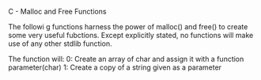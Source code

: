 C - Malloc and Free Functions

The followi g functions harness the power of malloc() and free() to create some
very useful fubctions.
Except explicitly stated, no functions will make use of any other stdlib
function.

The function will:
0: Create an array of char and assign it with a function parameter(char)
1: Create a copy of a string given as a parameter